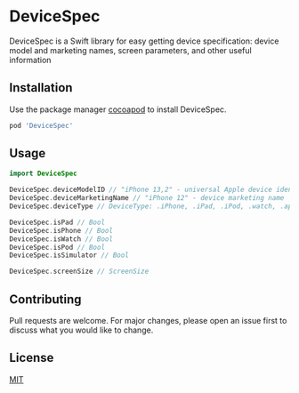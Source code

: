 # DeviceSpec

DeviceSpec is a Swift library for easy getting device specification: device model and marketing names, screen parameters, and other useful information

## Installation

Use the package manager [cocoapod](https://guides.cocoapods.org) to install DeviceSpec.

```bash
pod 'DeviceSpec'
```

## Usage

```swift
import DeviceSpec

DeviceSpec.deviceModelID // "iPhone 13,2" - universal Apple device identifier
DeviceSpec.deviceMarketingName // "iPhone 12" - device marketing name
DeviceSpec.deviceType // DeviceType: .iPhone, .iPad, .iPod, .watch, .appleTV, .homePod, .simulator, .unknown

DeviceSpec.isPad // Bool
DeviceSpec.isPhone // Bool
DeviceSpec.isWatch // Bool
DeviceSpec.isPod // Bool
DeviceSpec.isSimulator // Bool

DeviceSpec.screenSize // ScreenSize
```

## Contributing
Pull requests are welcome. For major changes, please open an issue first to discuss what you would like to change.

## License
[MIT](https://choosealicense.com/licenses/mit/)
